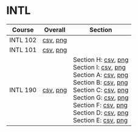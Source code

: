 # INTL

| Course | Overall | Section |
| ------ | ------- | ------- |
| INTL 102 | [csv](https://github.com/UCSD-Historical-Enrollment-Data/2024Spring/blob/main/overall/INTL%20102.csv), [png](https://raw.githubusercontent.com/UCSD-Historical-Enrollment-Data/2024Spring/main/plot_overall/INTL%20102.png) |  |
| INTL 101 | [csv](https://github.com/UCSD-Historical-Enrollment-Data/2024Spring/blob/main/overall/INTL%20101.csv), [png](https://raw.githubusercontent.com/UCSD-Historical-Enrollment-Data/2024Spring/main/plot_overall/INTL%20101.png) |  |
| INTL 190 | [csv](https://github.com/UCSD-Historical-Enrollment-Data/2024Spring/blob/main/overall/INTL%20190.csv), [png](https://raw.githubusercontent.com/UCSD-Historical-Enrollment-Data/2024Spring/main/plot_overall/INTL%20190.png) | Section H: [csv](https://github.com/UCSD-Historical-Enrollment-Data/2024Spring/blob/main/section/INTL%20190_H.csv), [png](https://raw.githubusercontent.com/UCSD-Historical-Enrollment-Data/2024Spring/main/plot_section/INTL%20190_H.png)<br>Section I: [csv](https://github.com/UCSD-Historical-Enrollment-Data/2024Spring/blob/main/section/INTL%20190_I.csv), [png](https://raw.githubusercontent.com/UCSD-Historical-Enrollment-Data/2024Spring/main/plot_section/INTL%20190_I.png)<br>Section A: [csv](https://github.com/UCSD-Historical-Enrollment-Data/2024Spring/blob/main/section/INTL%20190_A.csv), [png](https://raw.githubusercontent.com/UCSD-Historical-Enrollment-Data/2024Spring/main/plot_section/INTL%20190_A.png)<br>Section B: [csv](https://github.com/UCSD-Historical-Enrollment-Data/2024Spring/blob/main/section/INTL%20190_B.csv), [png](https://raw.githubusercontent.com/UCSD-Historical-Enrollment-Data/2024Spring/main/plot_section/INTL%20190_B.png)<br>Section C: [csv](https://github.com/UCSD-Historical-Enrollment-Data/2024Spring/blob/main/section/INTL%20190_C.csv), [png](https://raw.githubusercontent.com/UCSD-Historical-Enrollment-Data/2024Spring/main/plot_section/INTL%20190_C.png)<br>Section G: [csv](https://github.com/UCSD-Historical-Enrollment-Data/2024Spring/blob/main/section/INTL%20190_G.csv), [png](https://raw.githubusercontent.com/UCSD-Historical-Enrollment-Data/2024Spring/main/plot_section/INTL%20190_G.png)<br>Section F: [csv](https://github.com/UCSD-Historical-Enrollment-Data/2024Spring/blob/main/section/INTL%20190_F.csv), [png](https://raw.githubusercontent.com/UCSD-Historical-Enrollment-Data/2024Spring/main/plot_section/INTL%20190_F.png)<br>Section D: [csv](https://github.com/UCSD-Historical-Enrollment-Data/2024Spring/blob/main/section/INTL%20190_D.csv), [png](https://raw.githubusercontent.com/UCSD-Historical-Enrollment-Data/2024Spring/main/plot_section/INTL%20190_D.png)<br>Section E: [csv](https://github.com/UCSD-Historical-Enrollment-Data/2024Spring/blob/main/section/INTL%20190_E.csv), [png](https://raw.githubusercontent.com/UCSD-Historical-Enrollment-Data/2024Spring/main/plot_section/INTL%20190_E.png) |
